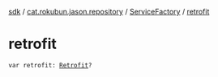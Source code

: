 [sdk](../../index.md) / [cat.rokubun.jason.repository](../index.md) / [ServiceFactory](index.md) / [retrofit](./retrofit.md)

# retrofit

`var retrofit: `[`Retrofit`](https://square.github.io/retrofit/2.x/retrofit/retrofit2/Retrofit.html)`?`